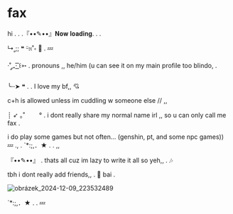 # fax
 hi  .  .  .『••✎••』𝐍𝐨𝐰 𝐥𝐨𝐚𝐝𝐢𝐧𝐠.                            .                            .        

 ↳˳;; ❝ ᵕ̈೫˚∗   🍂     .     💤


·˚ ༘₊· ͟͟͞͞꒰➳ . pronouns ,, he/him (u can see it on my main profile too blindo, .

╰┈➤ ❝        .      .   I love my bf,, 💘

 c+h is allowed unless im cuddling w someone else // ,, 
 
┊ ➶ ｡˚ 　　° . i dont really share my normal name irl ,, so u can only call me fax .
  
 i do play some games but not often... (genshin, pt, and some npc games))
 💤 .,      .    `*:;,．★       .       .     ,,
 
 『••✎••』 . thats all cuz im lazy to write it all so yeh,, .   🎶 


 tbh i dont really add friends,,  .  🍂 bai . 



   ![obrázek_2024-12-09_223532489](https://github.com/user-attachments/assets/d135e79e-cc9d-4a2a-8ab8-83ad2b0db9c1)

   
`*:;,．★         .       .  💤

